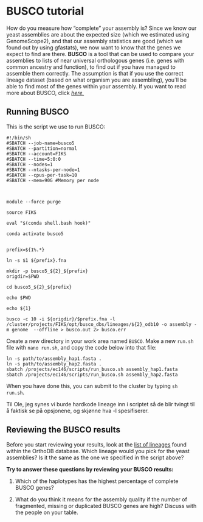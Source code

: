 # BUSCO tutorial

How do you measure how “complete” your assembly is? Since we know our yeast assemblies are about the expected size (which we estimated using GenomeScope2), and that our assembly statistics are good (which we found out by using gfastats), we now want to know that the genes we expect to find are there. **BUSCO** is a tool that can be used to compare your assemblies to lists of near universal orthologous genes (i.e. genes with common ancestry and function), to find out if you have managed to assemble them correctly. The assumption is that if you use the correct lineage dataset (based on what organism you are assembling), you´ll be able to find most of the genes within your assembly. If you want to read more about BUSCO, click [*here.*](https://busco.ezlab.org/busco_userguide.html)


## Running BUSCO

This is the script we use to run BUSCO:

```
#!/bin/sh
#SBATCH --job-name=busco5
#SBATCH --partition=normal
#SBATCH --account=FIKS
#SBATCH --time=5:0:0
#SBATCH --nodes=1
#SBATCH --ntasks-per-node=1
#SBATCH --cpus-per-task=10
#SBATCH --mem=90G #Memory per node



module --force purge

source FIKS

eval "$(conda shell.bash hook)"

conda activate busco5


prefix=${1%.*}

ln -s $1 ${prefix}.fna

mkdir -p busco5_${2}_${prefix}
origdir=$PWD

cd busco5_${2}_${prefix}

echo $PWD

echo ${1}

busco -c 10 -i ${origdir}/$prefix.fna -l  /cluster/projects/FIKS/opt/busco_dbs/lineages/${2}_odb10 -o assembly -m genome  --offline > busco.out 2> busco.err

``` 

Create a new directory in your work area named `BUSCO`. Make a new `run.sh` file with `nano run.sh`, and copy the code below into that file:

```
ln -s path/to/assembly_hap1.fasta .
ln -s path/to/assembly_hap2.fasta .
sbatch /projects/ec146/scripts/run_busco.sh assembly_hap1.fasta
sbatch /projects/ec146/scripts/run_busco.sh assembly_hap2.fasta
```

When you have done this, you can submit to the cluster by typing `sh run.sh`.

Til Ole, jeg synes vi burde hardkode lineage inn i scriptet så de blir tvingt til å faktisk se på opsjonene, og skjønne hva -l spesifiserer.

## Reviewing the BUSCO results

Before you start reviewing your results, look at the [list of lineages](https://busco-data.ezlab.org/v5/data/lineages/) found within the OrthoDB database. Which lineage would you pick for the yeast assemblies? Is it the same as the one we specified in the script above?

**Try to answer these questions by reviewing your BUSCO results:**

1. Which of the haplotypes has the highest percentage of complete BUSCO genes?

2. What do you think it means for the assembly quality if the number of fragmented, missing or duplicated BUSCO genes are high? Discuss with the people on your table. 


